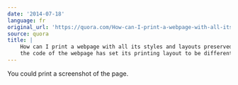 ```yaml
---
date: '2014-07-18'
language: fr
original_url: 'https://quora.com/How-can-I-print-a-webpage-with-all-its-styles-and-layouts-preserved-when-the-code-of-the-webpage-has-set-its-printing-layout-to-be-different/answer/Clément-Renaud'
source: quora
title: |
    How can I print a webpage with all its styles and layouts preserved when
    the code of the webpage has set its printing layout to be different?
---
```


You could print a screenshot of the page.

